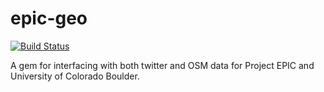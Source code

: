 epic-geo
========

[![Build Status](https://travis-ci.org/jenningsanderson/epic-geo.svg?branch=master)](https://travis-ci.org/jenningsanderson/epic-geo)

A gem for interfacing with both twitter and OSM data for Project EPIC and University of Colorado Boulder.

